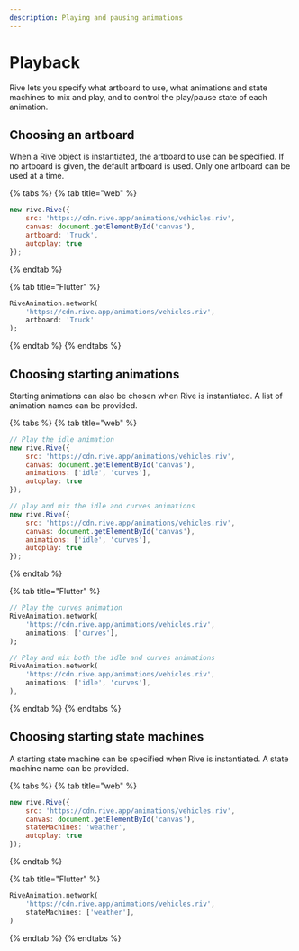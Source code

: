 ```yaml
---
description: Playing and pausing animations
---
```


# Playback

Rive lets you specify what artboard to use, what animations and state machines to mix and play, and to control the play/pause state of each animation.

## Choosing an artboard

When a Rive object is instantiated, the artboard to use can be specified. If no artboard is given, the default artboard is used. Only one artboard can be used at a time.

{% tabs %}
{% tab title="web" %}
```javascript
new rive.Rive({
    src: 'https://cdn.rive.app/animations/vehicles.riv',
    canvas: document.getElementById('canvas'),
    artboard: 'Truck',
    autoplay: true
});
```
{% endtab %}

{% tab title="Flutter" %}
```dart
RiveAnimation.network(
    'https://cdn.rive.app/animations/vehicles.riv',
    artboard: 'Truck'
);
```
{% endtab %}
{% endtabs %}

## Choosing starting animations

Starting animations can also be chosen when Rive is instantiated. A list of animation names can be provided.

{% tabs %}
{% tab title="web" %}
```javascript
// Play the idle animation
new rive.Rive({
    src: 'https://cdn.rive.app/animations/vehicles.riv',
    canvas: document.getElementById('canvas'),
    animations: ['idle', 'curves'],
    autoplay: true
});

// play and mix the idle and curves animations
new rive.Rive({
    src: 'https://cdn.rive.app/animations/vehicles.riv',
    canvas: document.getElementById('canvas'),
    animations: ['idle', 'curves'],
    autoplay: true
});
```
{% endtab %}

{% tab title="Flutter" %}
```dart
// Play the curves animation
RiveAnimation.network(
    'https://cdn.rive.app/animations/vehicles.riv',
    animations: ['curves'],
);

// Play and mix both the idle and curves animations
RiveAnimation.network(
    'https://cdn.rive.app/animations/vehicles.riv',
    animations: ['idle', 'curves'],
),
```
{% endtab %}
{% endtabs %}

## Choosing starting state machines

A starting state machine can be specified when Rive is instantiated. A state machine name can be provided.

{% tabs %}
{% tab title="web" %}
```javascript
new rive.Rive({
    src: 'https://cdn.rive.app/animations/vehicles.riv',
    canvas: document.getElementById('canvas'),
    stateMachines: 'weather',
    autoplay: true
});
```
{% endtab %}

{% tab title="Flutter" %}
```dart
RiveAnimation.network(
    'https://cdn.rive.app/animations/vehicles.riv',
    stateMachines: ['weather'],
)
```
{% endtab %}
{% endtabs %}

